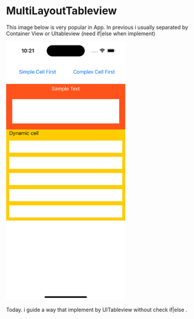 # MultiLayoutTableview

This image below is very popular in App. In previous i usually separated by Container View or UItableview (need if|else when implement)

<img height="700px" src = "https://github.com/phoenixit99/MultiLayoutTableview/blob/main/Simulator%20Screenshot%20-%20iPhone%2014%20Pro%20-%202023-06-19%20at%2010.21.46.png">

Today. i guide a way that implement by UITableview without check if|else .



